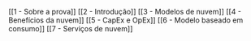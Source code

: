 [[1 - Sobre a prova]]
[[2 - Introdução]]
[[3 - Modelos de nuvem]]
[[4 - Benefícios da nuvem]]
[[5 - CapEx e OpEx]]
[[6 - Modelo baseado em consumo]]
[[7 - Serviços de nuvem]]



